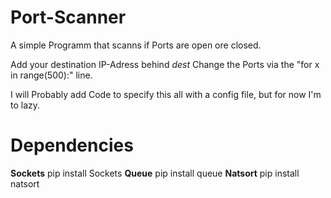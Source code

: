 # Port-Scanner
A simple Programm that scanns if Ports are open ore closed.

Add your destination IP-Adress behind *dest*
Change the Ports via the "for x in range(500):" line.

I will Probably add Code to specify this all with a config file, but for now I'm to lazy.

# Dependencies
**Sockets**
pip install Sockets
**Queue**
pip install queue
**Natsort**
pip install natsort
